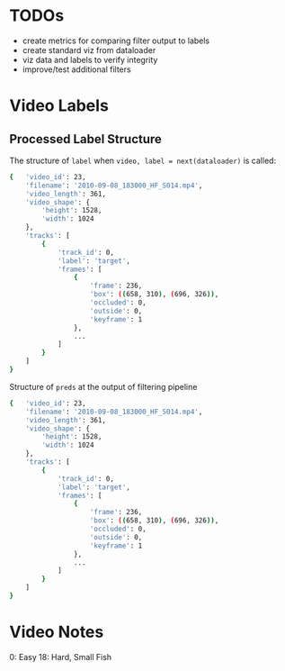 # TODOs

- create metrics for comparing filter output to labels
- create standard viz from dataloader
- viz data and labels to verify integrity
- improve/test additional filters

# Video Labels

## Processed Label Structure

The structure of `label` when `video, label = next(dataloader)` is called:

``` bash
{   'video_id': 23,
    'filename': '2010-09-08_183000_HF_S014.mp4',
    'video_length': 361,
    'video_shape': {
        'height': 1528, 
        'width': 1024
    },
    'tracks': [
        {
            'track_id': 0,
            'label': 'target',
            'frames': [
                {
                    'frame': 236,
                    'box': ((658, 310), (696, 326)),
                    'occluded': 0,
                    'outside': 0,
                    'keyframe': 1
                },
                ... 
            ]
        }
    ]
}
```

Structure of `preds` at the output of filtering pipeline

``` bash
{   'video_id': 23,
    'filename': '2010-09-08_183000_HF_S014.mp4',
    'video_length': 361,
    'video_shape': {
        'height': 1528, 
        'width': 1024
    },
    'tracks': [
        {
            'track_id': 0,
            'label': 'target',
            'frames': [
                {
                    'frame': 236,
                    'box': ((658, 310), (696, 326)),
                    'occluded': 0,
                    'outside': 0,
                    'keyframe': 1
                },
                ... 
            ]
        }
    ]
}
```

# Video Notes

0: Easy
18: Hard, Small Fish